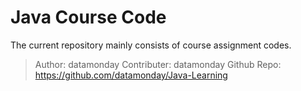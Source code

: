 # Java Course Code

The current repository mainly consists of course assignment codes.

> Author: datamonday
> Contributer: datamonday
> Github Repo: https://github.com/datamonday/Java-Learning